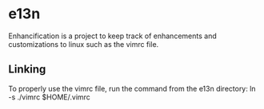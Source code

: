 e13n
====

Enhancification is a project to keep track of enhancements and customizations to linux such as the vimrc file.

Linking
-------

To properly use the vimrc file, run the command from the e13n directory:
ln -s ./vimrc $HOME/.vimrc
